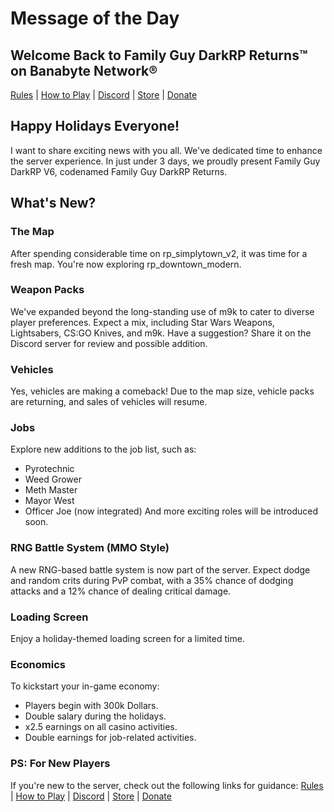 # Message of the Day
## Welcome Back to Family Guy DarkRP Returns™ on Banabyte Network®
[Rules](comingsoon.tm) | [How to Play](comingsoon.tm) | [Discord](https://discord.gg/banabyte) | [Store](https://store.banabyte.com) | [Donate](https://paypal.me/wegj1)

## Happy Holidays Everyone!
I want to share exciting news with you all. We've dedicated time to enhance the server experience. In just under 3 days, we proudly present Family Guy DarkRP V6, codenamed Family Guy DarkRP Returns.

## What's New?
### The Map
After spending considerable time on rp_simplytown_v2, it was time for a fresh map. You're now exploring rp_downtown_modern.

### Weapon Packs
We've expanded beyond the long-standing use of m9k to cater to diverse player preferences. Expect a mix, including Star Wars Weapons, Lightsabers, CS:GO Knives, and m9k. Have a suggestion? Share it on the Discord server for review and possible addition.

### Vehicles
Yes, vehicles are making a comeback! Due to the map size, vehicle packs are returning, and sales of vehicles will resume.

### Jobs
Explore new additions to the job list, such as:
- Pyrotechnic
- Weed Grower
- Meth Master
- Mayor West
- Officer Joe (now integrated)
And more exciting roles will be introduced soon.

### RNG Battle System (MMO Style)
A new RNG-based battle system is now part of the server. Expect dodge and random crits during PvP combat, with a 35% chance of dodging attacks and a 12% chance of dealing critical damage.

### Loading Screen
Enjoy a holiday-themed loading screen for a limited time.

### Economics
To kickstart your in-game economy:
- Players begin with 300k Dollars.
- Double salary during the holidays.
- x2.5 earnings on all casino activities.
- Double earnings for job-related activities.

### PS: For New Players
If you're new to the server, check out the following links for guidance:
[Rules](comingsoon.tm) | [How to Play](comingsoon.tm) | [Discord](https://discord.gg/banabyte) | [Store](https://store.banabyte.com) | [Donate](https://paypal.me/wegj1)

